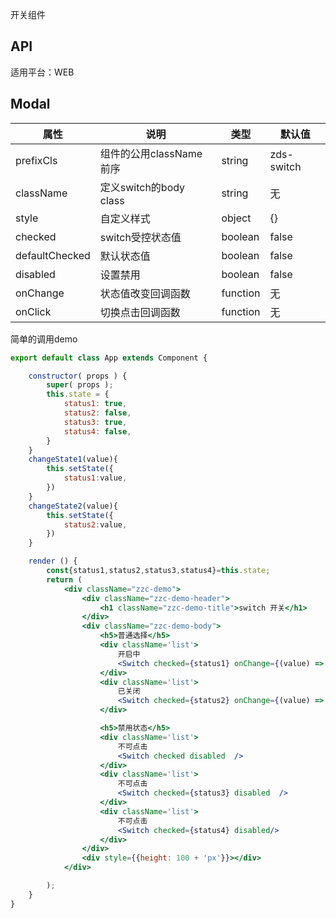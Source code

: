 开关组件

## API

适用平台：WEB


## Modal

| 属性           | 说明                           | 类型                              | 默认值    |
| -------------- | ------------------------------ | --------------------------------- | --------- |
| prefixCls      | 组件的公用className前序        | string                            | zds-switch |
| className      | 定义switch的body class          | string                            | 无        |
| style          | 自定义样式                     | object                            | {}        |
| checked      | switch受控状态值                   | boolean                            | false        |
| defaultChecked      | 默认状态值                     | boolean                            | false       |
| disabled      | 设置禁用           | boolean                           | false     |
| onChange        | 状态值改变回调函数  | function                          | 无        |
| onClick | 切换点击回调函数   | function                | 无        |


简单的调用demo

```jsx
export default class App extends Component {

    constructor( props ) {
        super( props );
        this.state = {
            status1: true,
            status2: false,
            status3: true,
            status4: false,
        }
    }
    changeState1(value){
        this.setState({
            status1:value,
        })
    }
    changeState2(value){
        this.setState({
            status2:value,
        })
    }

    render () {
        const{status1,status2,status3,status4}=this.state;
        return (
            <div className="zzc-demo">
                <div className="zzc-demo-header">
                    <h1 className="zzc-demo-title">switch 开关</h1>
                </div>
                <div className="zzc-demo-body">
                    <h5>普通选择</h5>
                    <div className='list'>
                        开启中
                        <Switch checked={status1} onChange={(value) => { this.changeState1(value); }} />
                    </div>
                    <div className='list'>
                        已关闭
                        <Switch checked={status2} onChange={(value) => { this.changeState2(value); }} />
                    </div>

                    <h5>禁用状态</h5>
                    <div className='list'>
                        不可点击
                        <Switch checked disabled  />
                    </div>
                    <div className='list'>
                        不可点击
                        <Switch checked={status3} disabled  />
                    </div>
                    <div className='list'>
                        不可点击
                        <Switch checked={status4} disabled/>
                    </div>
                </div>
                <div style={{height: 100 + 'px'}}></div>
            </div>

        );
    }
}
```
